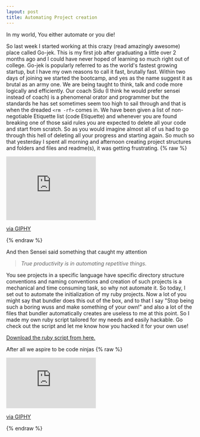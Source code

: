 ```yaml
---
layout: post
title: Automating Project creation
---
```


<div class="message">
  In my world, You either automate or you die!
</div>

So last week I started working at this crazy (read amazingly awesome) place called Go-jek. This is my first job after graduating a little over 2 months ago and I could have never hoped of learning so much right out of college. Go-jek is popularly referred to as the world's fastest growing startup, but I have my own reasons to call it fast, brutally fast.
Within two days of joining we started the bootcamp, and yes as the name suggest it as brutal as an army one. We are being taught to think, talk and code more logically and efficiently. Our coach Sidu (I think he would prefer sensei instead of coach) is a phenomenal orator and programmer but the standards he has set sometimes seem too high to sail through and that is when the dreaded ```<rm -rf>``` comes in.
We have been given a list of non-negotiable Etiquette list (code Etiquette) and whenever you are found breaking one of those said rules you are expected to delete all your code and start from scratch. So as you would imagine almost all of us had to go through this hell of deleting all your progress and starting again. So much so that yesterday I spent all morning and afternoon creating project structures and folders and files and readme(s), it was getting frustrating.
{% raw %}
<iframe src="https://giphy.com/embed/g8GfH3i5F0hby" width="240" height="170" frameBorder="0" class="giphy-embed" allowFullScreen></iframe><p><a href="https://giphy.com/gifs/frustrated-keyboard-g8GfH3i5F0hby">via GIPHY</a></p>
{% endraw %}

 And then Sensei said something that caught my attention  
> <cite> True productivity is in automating repetitive things. </cite>

You see projects in a specific language have specific directory structure conventions and naming conventions and creation of such projects is a mechanical and time consuming task, so why not automate it.
So today, I set out to automate the initialization of my ruby projects. Now a lot of you might say that bundler does this out of the box, and to that I say "Stop being such a boring wuss and make something of your own!" and also a lot of the files that bundler automatically creates are useless to me at this point. So I made my own ruby script tailored for my needs and easily hackable. Go check out the script and let me know how you hacked it for your own use!

<a href="https://drive.google.com/file/d/0B5cfzDxCdqywbExkYzdoNENnNWs/view?usp=sharing"> Download the ruby script from here. </a>

After all we aspire to be code ninjas
{% raw %}
<iframe src="https://giphy.com/embed/26tP7cDNJUZQy7w3u" width="240" height="135" frameBorder="0" class="giphy-embed" allowFullScreen></iframe><p><a href="https://giphy.com/gifs/southpark-south-park-comedy-central-19x07-26tP7cDNJUZQy7w3u">via GIPHY</a></p>
{% endraw %}
